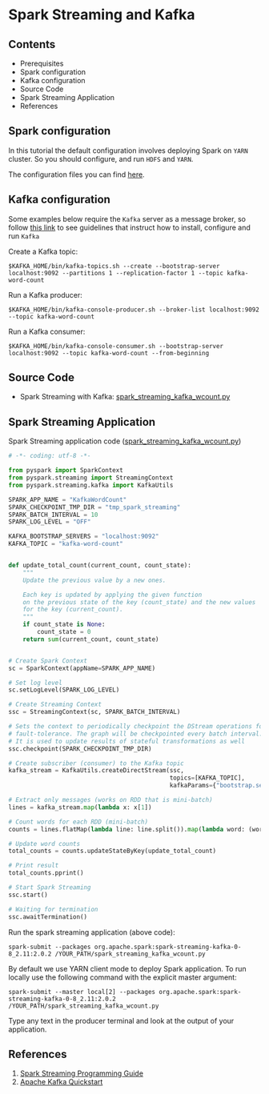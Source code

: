 # Spark Streaming and Kafka


## Contents

- Prerequisites
- Spark configuration
- Kafka configuration
- Source Code
- Spark Streaming Application
- References

## Spark configuration

In this tutorial the default configuration involves deploying Spark on `YARN` cluster. So you should configure, and run `HDFS` and `YARN`.

The configuration files you can find [here](https://github.com/BigDataProcSystems/Spark/blob/master/docs/spark_basics.md).

## Kafka configuration

Some examples below require the `Kafka` server as a message broker, so follow [this link](https://github.com/BigDataProcSystems/Spark/blob/master/docs/kafka_basics.md) to see guidelines that instruct how to install, configure and run `Kafka`

Create a Kafka topic:

`$KAFKA_HOME/bin/kafka-topics.sh --create --bootstrap-server localhost:9092 --partitions 1 --replication-factor 1 --topic kafka-word-count`

Run a Kafka producer:

`$KAFKA_HOME/bin/kafka-console-producer.sh --broker-list localhost:9092 --topic kafka-word-count`

Run a Kafka consumer:

`$KAFKA_HOME/bin/kafka-console-consumer.sh --bootstrap-server localhost:9092 --topic kafka-word-count --from-beginning`

## Source Code

- Spark Streaming with Kafka: [spark_streaming_kafka_wcount.py](../projects/kakfastreaming/spark_streaming_kafka_wcount.py)

## Spark Streaming Application

Spark Streaming application code ([spark_streaming_kafka_wcount.py](../projects/kakfastreaming/spark_streaming_kafka_wcount.py))

```python
# -*- coding: utf-8 -*-

from pyspark import SparkContext
from pyspark.streaming import StreamingContext
from pyspark.streaming.kafka import KafkaUtils

SPARK_APP_NAME = "KafkaWordCount"
SPARK_CHECKPOINT_TMP_DIR = "tmp_spark_streaming"
SPARK_BATCH_INTERVAL = 10
SPARK_LOG_LEVEL = "OFF"

KAFKA_BOOTSTRAP_SERVERS = "localhost:9092"
KAFKA_TOPIC = "kafka-word-count"


def update_total_count(current_count, count_state):
    """
    Update the previous value by a new ones.

    Each key is updated by applying the given function 
    on the previous state of the key (count_state) and the new values 
    for the key (current_count).
    """
    if count_state is None:
        count_state = 0
    return sum(current_count, count_state)


# Create Spark Context
sc = SparkContext(appName=SPARK_APP_NAME)

# Set log level
sc.setLogLevel(SPARK_LOG_LEVEL)

# Create Streaming Context
ssc = StreamingContext(sc, SPARK_BATCH_INTERVAL)

# Sets the context to periodically checkpoint the DStream operations for master
# fault-tolerance. The graph will be checkpointed every batch interval.
# It is used to update results of stateful transformations as well
ssc.checkpoint(SPARK_CHECKPOINT_TMP_DIR)

# Create subscriber (consumer) to the Kafka topic
kafka_stream = KafkaUtils.createDirectStream(ssc,
                                             topics=[KAFKA_TOPIC],
                                             kafkaParams={"bootstrap.servers": KAFKA_BOOTSTRAP_SERVERS})

# Extract only messages (works on RDD that is mini-batch)
lines = kafka_stream.map(lambda x: x[1])

# Count words for each RDD (mini-batch)
counts = lines.flatMap(lambda line: line.split()).map(lambda word: (word, 1)).reduceByKey(lambda x1, x2: x1 + x2)

# Update word counts
total_counts = counts.updateStateByKey(update_total_count)

# Print result
total_counts.pprint()

# Start Spark Streaming
ssc.start()

# Waiting for termination
ssc.awaitTermination()

```

Run the spark streaming application (above code):

`spark-submit --packages org.apache.spark:spark-streaming-kafka-0-8_2.11:2.0.2 /YOUR_PATH/spark_streaming_kafka_wcount.py`

By default we use YARN client mode to deploy Spark application. To run locally use the following command with the explicit master argument:

`spark-submit --master local[2] --packages org.apache.spark:spark-streaming-kafka-0-8_2.11:2.0.2 /YOUR_PATH/spark_streaming_kafka_wcount.py`

Type any text in the producer terminal and look at the output of your application.

## References

1. [Spark Streaming Programming Guide](https://spark.apache.org/docs/2.4.0/streaming-programming-guide.html)
2. [Apache Kafka Quickstart](https://kafka.apache.org/quickstart)
